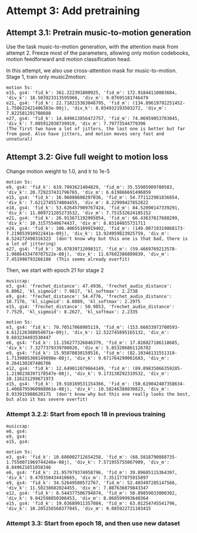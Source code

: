
# Attempt 3: Add pretraining

## Attempt 3.1: Pretrain music-to-motion generation
Use the task music-to-motion generation, with the attention mask from attempt 2. Freeze most of the parameters,
allowing only motion codebooks, motion feedforward and motion classification head.

In this attempt, we also use cross-attention mask for music-to-motion.
Stage 1, train only music2motion:

    motion 5s:
    e15, gs4: 'fid_k': 361.222391800925, 'fid_m': 172.91844110083684, 'div_k': 18.503923313595966, 'div_m': 9.07695181746479
    e21, gs4: 'fid_k': 22.718215363046795, 'fid_m': (134.89619792251452-1.758622421406383e-08j), 'div_k': 8.034932193503272, 'div_m': 7.822581291708688
    e27, gs4: 'fid_k': 14.849613856472757, 'fid_m': 74.06959053703045, 'div_k': 7.005912038739919, 'div_m': 7.79773544779396
    (The first two have a lot of jitters, the last one is better but far from good. Also have jitters, and motion moves very fast and unnatural)


## Attempt 3.2: Give full weight to motion loss
Change motion weight to 1.0, and lr to 1e-5

    motion 5s:
    e9, gs4: 'fid_k': 619.7093621404829, 'fid_m': 35.55905909780583, 'div_k': 20.729237431796765, 'div_m': 6.619866691496859
    e15, gs4: 'fid_k': 16.96088608297036, 'fid_m': 54.771122981836854, 'div_k': 7.6212745574804455, 'div_m': 8.22999427852822
    e18, gs4: 'fid_k': 53.626457909767424, 'fid_m': 84.52090147339291, 'div_k': 11.009721285273532, 'div_m': 7.751532624185152
    e21, gs4: 'fid_k': 26.913671192995054, 'fid_m': 66.43637617688299, 'div_k': 10.31575540674437, 'div_m': 8.03104855731711
    e24, gs4: 'fid_k': 106.40655109919402, 'fid_m': (149.00719319868173-7.219853910922441e-09j), 'div_k': 13.924959823925759, 'div_m': 8.524272498316323  (don't know why but this one is that bad, there is a lot of jittering)
    e27, gs4: 'fid_k': 36.07839712098317, 'fid_m': (59.4669769213578-1.9886433470787522e-08j), 'div_k': 11.67602386889839, 'div_m': 7.451998793266188  (This seems already overfit)

Then, we start with epoch 21 for stage 2

    musiccap:
    e3, gs4: 'frechet_distance': 47.4936, 'frechet_audio_distance': 6.8062, 'kl_sigmoid': 7.9617, 'kl_softmax': 2.2738
    e9, gs4: 'frechet_distance': 54.4776, 'frechet_audio_distance': 10.7176, 'kl_sigmoid': 8.0889, 'kl_softmax': 2.2975
    e15, gs4: 'frechet_distance': 50.9853, 'frechet_audio_distance': 7.7529, 'kl_sigmoid': 8.2627, 'kl_softmax': 2.2335

    motion 5s:
    e3, gs4: 'fid_k': 70.70517068905119, 'fid_m': (153.66033973700593-4.612126388054071e-09j), 'div_k': 12.522745895165132, 'div_m': 9.603234493530447
    e6, gs4: 'fid_k': 11.156277326846379, 'fid_m': 17.826827186118685, 'div_k': 7.3277379339700826, 'div_m': 5.853206861126782
    e9, gs4: 'fid_k': 15.95070830150516, 'fid_m': (82.10346131551319-1.7139885308149898e-08j), 'div_k': 9.671764290061683, 'div_m': 9.264130287486706
    e12, gs4: 'fid_k': 12.649011079664149, 'fid_m': (89.09835066359285-1.2198238397178547e-08j), 'div_k': 9.173138292319532, 'div_m': 10.116231299671973
    e15, gs4: 'fid_k': 19.910169531154366, 'fid_m': (50.619042407358634-1.4068795960988061e-08j), 'div_k': 10.58246388030823, 'div_m': 8.933915988620175  (don't know why but this one really looks the best, but also it has severe overfit)


### Attempt 3.2.2: Start from epoch 18 in previous training

    musiccap:
    e6, gs4:
    e9, gs4:
    e15, gs4:

    motion 5s:
    e3, gs4: 'fid_k': 10.686002712654258, 'fid_m': (68.5818790888735-1.7550071969744246e-08j), 'div_k': 7.571955755067909, 'div_m': 8.849621651058346
    e6, gs4: 'fid_k': 21.957979374958796, 'fid_m': 39.89605115364397, 'div_k': 9.470350434410665, 'div_m': 7.351177875915897
    e9, gs4: 'fid_k': 34.52649500572767, 'fid_m': 52.403497285147566, 'div_k': 11.50238682024455, 'div_m': 7.887636879843347
    e12, gs4: 'fid_k': 8.544377506794874, 'fid_m': 50.89859033000302, 'div_k': 9.042598850308453, 'div_m': 8.868599993640364
    e15, gs4: 'fid_k': 19.03689911357084, 'fid_m': 63.01254745541796, 'div_k': 10.205156568377845, 'div_m': 9.085922721103415


### Attempt 3.3: Start from epoch 18, and then use new dataset
